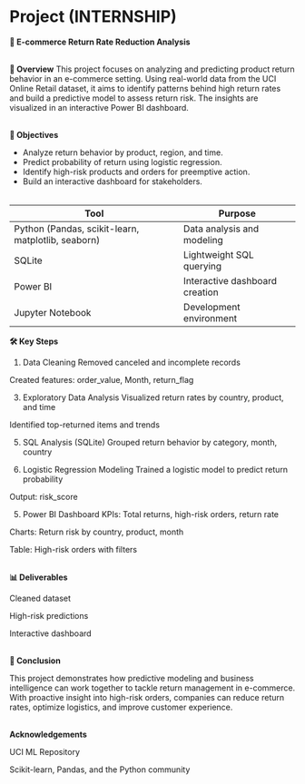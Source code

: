 # Project (INTERNSHIP)
**🛒 E-commerce Return Rate Reduction Analysis**<br><br>

**📌 Overview**
This project focuses on analyzing and predicting product return behavior in an e-commerce setting. Using real-world data from the UCI Online Retail dataset, it aims to identify patterns behind high return rates and build a predictive model to assess return risk. The insights are visualized in an interactive Power BI dashboard.<br><br>

**🎯 Objectives**
- Analyze return behavior by product, region, and time.
- Predict probability of return using logistic regression.
- Identify high-risk products and orders for preemptive action.
- Build an interactive dashboard for stakeholders.<br><br>

| Tool                                               | Purpose                        |
| -------------------------------------------------- | ------------------------------ |
| Python (Pandas, scikit-learn, matplotlib, seaborn) | Data analysis and modeling     |
| SQLite                                             | Lightweight SQL querying       |
| Power BI                                           | Interactive dashboard creation |
| Jupyter Notebook                                   | Development environment        |<br><br>

**🛠 Key Steps**
1. Data Cleaning
Removed canceled and incomplete records

Created features: order_value, Month, return_flag

3. Exploratory Data Analysis
Visualized return rates by country, product, and time

Identified top-returned items and trends

5. SQL Analysis (SQLite)
Grouped return behavior by category, month, country

6. Logistic Regression Modeling
Trained a logistic model to predict return probability

Output: risk_score

5. Power BI Dashboard
KPIs: Total returns, high-risk orders, return rate

Charts: Return risk by country, product, month

Table: High-risk orders with filters <br><br>

**📊 Deliverables**

 Cleaned dataset 

 High-risk predictions 

 Interactive dashboard <br><br>

**🏁 Conclusion**

This project demonstrates how predictive modeling and business intelligence can work together to tackle return management in e-commerce. With proactive insight into high-risk orders, companies can reduce return rates, optimize logistics, and improve customer experience. <br><br>

**Acknowledgements**

UCI ML Repository

Scikit-learn, Pandas, and the Python community

